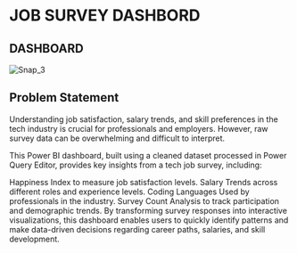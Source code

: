 # JOB SURVEY DASHBORD

## DASHBOARD
![Snap_3]([https://user-images.githubusercontent.com/102996550/174091618-bf770d6c-34c6-44d4-9f5e-49583a6d5f68.jpg](https://github.com/middle-class/Job-Survey-analysis/issues/1#issue-2937391350))

## Problem Statement

Understanding job satisfaction, salary trends, and skill preferences in the tech industry is crucial for professionals and employers. However, raw survey data can be overwhelming and difficult to interpret.

This Power BI dashboard, built using a cleaned dataset processed in Power Query Editor, provides key insights from a tech job survey, including:

Happiness Index to measure job satisfaction levels.
Salary Trends across different roles and experience levels.
Coding Languages Used by professionals in the industry.
Survey Count Analysis to track participation and demographic trends.
By transforming survey responses into interactive visualizations, this dashboard enables users to quickly identify patterns and make data-driven decisions regarding career paths, salaries, and skill development.


